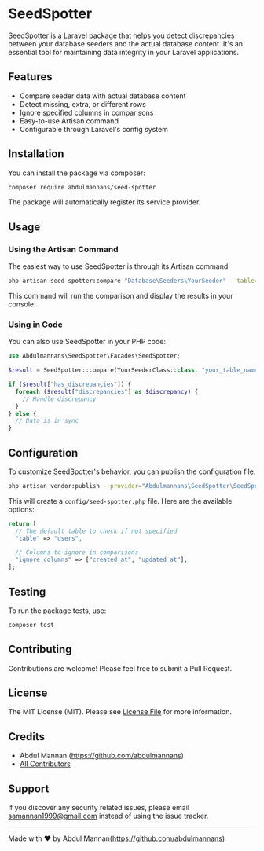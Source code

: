 # SeedSpotter

SeedSpotter is a Laravel package that helps you detect discrepancies between your database seeders and the actual database content. It's an essential tool for maintaining data integrity in your Laravel applications.

## Features

- Compare seeder data with actual database content
- Detect missing, extra, or different rows
- Ignore specified columns in comparisons
- Easy-to-use Artisan command
- Configurable through Laravel's config system

## Installation

You can install the package via composer:

```bash
composer require abdulmannans/seed-spotter
```


The package will automatically register its service provider.

## Usage

### Using the Artisan Command

The easiest way to use SeedSpotter is through its Artisan command:

```bash
php artisan seed-spotter:compare "Database\Seeders\YourSeeder" --table=your_table_name
```

This command will run the comparison and display the results in your console.

### Using in Code

You can also use SeedSpotter in your PHP code:

```php
use Abdulmannans\SeedSpotter\Facades\SeedSpotter;

$result = SeedSpotter::compare(YourSeederClass::class, "your_table_name");

if ($result["has_discrepancies"]) {
  foreach ($result["discrepancies"] as $discrepancy) {
    // Handle discrepancy
  }
} else {
  // Data is in sync
}
```

## Configuration

To customize SeedSpotter's behavior, you can publish the configuration file:

```bash
php artisan vendor:publish --provider="Abdulmannans\SeedSpotter\SeedSpotterServiceProvider" --tag="config"
```

This will create a `config/seed-spotter.php` file. Here are the available options:

```php
return [
  // The default table to check if not specified
  "table" => "users",

  // Columns to ignore in comparisons
  "ignore_columns" => ["created_at", "updated_at"],
];
```

## Testing

To run the package tests, use:

```bash
composer test
```

## Contributing

Contributions are welcome! Please feel free to submit a Pull Request.

## License

The MIT License (MIT). Please see [License File](LICENSE.md) for more information.

## Credits

- Abdul Mannan (https://github.com/abdulmannans)
- [All Contributors](../../contributors)

## Support

If you discover any security related issues, please email samannan1999@gmail.com instead of using the issue tracker.

---

Made with ❤️ by Abdul Mannan(https://github.com/abdulmannans)
